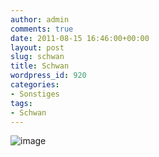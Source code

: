 ```yaml
---
author: admin
comments: true
date: 2011-08-15 16:46:00+00:00
layout: post
slug: schwan
title: Schwan
wordpress_id: 920
categories:
- Sonstiges
tags:
- Schwan
---
```


![image](http://andydunkel.net/assets/uploads/2011/08/image16.png)
